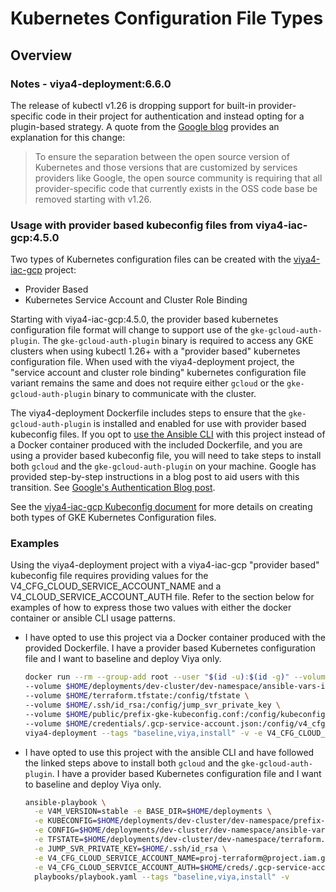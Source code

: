 # Kubernetes Configuration File Types

## Overview

### Notes - viya4-deployment:6.6.0

The release of kubectl v1.26 is dropping support for built-in provider-specific code in their project for authentication and instead opting for a plugin-based strategy. A quote from the [Google blog](https://cloud.google.com/blog/products/containers-kubernetes/kubectl-auth-changes-in-gke) provides an explanation for this change:

>To ensure the separation between the open source version of Kubernetes and those versions that are customized by services providers like Google, the open source community is requiring that all provider-specific code that currently exists in the OSS code base be removed starting with v1.26.

### Usage with provider based kubeconfig files from viya4-iac-gcp:4.5.0

Two types of Kubernetes configuration files can be created with the [viya4-iac-gcp](https://github.com/sassoftware/viya4-iac-gcp) project:

- Provider Based
- Kubernetes Service Account and Cluster Role Binding

Starting with viya4-iac-gcp:4.5.0, the provider based kubernetes configuration file format will change to support use of the `gke-gcloud-auth-plugin`. The `gke-gcloud-auth-plugin` binary is required to access any GKE clusters when using kubectl 1.26+ with a "provider based" kubernetes configuration file. When used with the viya4-deployment project, the "service account and cluster role binding" kubernetes configuration file variant remains the same and does not require either `gcloud` or the `gke-gcloud-auth-plugin` binary to communicate with the cluster.

The viya4-deployment Dockerfile includes steps to ensure that the `gke-gcloud-auth-plugin` is installed and enabled for use with provider based kubeconfig files. If you opt to [use the Ansible CLI](./AnsibleUsage.md) with this project instead of a Docker container produced with the included Dockerfile, and you are using a provider based kubeconfig file, you will need to take steps to install both `gcloud` and the `gke-gcloud-auth-plugin` on your machine. Google has provided step-by-step instructions in a blog post to aid users with this transition. See [Google's Authentication Blog post](https://cloud.google.com/blog/products/containers-kubernetes/kubectl-auth-changes-in-gke).

See the [viya4-iac-gcp Kubeconfig document](https://github.com/sassoftware/viya4-iac-gcp/blob/main/docs/user/Kubeconfig.md) for more details on creating both types of GKE Kubernetes Configuration files.

### Examples

Using the viya4-deployment project with a viya4-iac-gcp "provider based" kubeconfig file requires providing values for the V4_CFG_CLOUD_SERVICE_ACCOUNT_NAME and a V4_CLOUD_SERVICE_ACCOUNT_AUTH file. Refer to the section below for examples of how to express those two values with either the docker container or ansible CLI usage patterns.

- I have opted to use this project via a Docker container produced with the provided Dockerfile. I have a provider based Kubernetes configuration file and I want to baseline and deploy Viya only.

  ```bash
  docker run --rm --group-add root --user "$(id -u):$(id -g)" --volume "$HOME"/deployments:/data \
  --volume $HOME/deployments/dev-cluster/dev-namespace/ansible-vars-iac-gcp.yaml:/config/config \
  --volume $HOME/terraform.tfstate:/config/tfstate \
  --volume $HOME/.ssh/id_rsa:/config/jump_svr_private_key \
  --volume $HOME/public/prefix-gke-kubeconfig.conf:/config/kubeconfig \
  --volume $HOME/credentials/.gcp-service-account.json:/config/v4_cfg_cloud_service_account_auth \
  viya4-deployment --tags "baseline,viya,install" -v -e V4_CFG_CLOUD_SERVICE_ACCOUNT_NAME=proj-terraform@project.iam.gserviceaccount.com
  ```

- I have opted to use this project with the ansible CLI and have followed the linked steps above to install both `gcloud` and the `gke-gcloud-auth-plugin`. I have a provider based Kubernetes configuration file and I want to baseline and deploy Viya only.

  ```bash
  ansible-playbook \
    -e V4M_VERSION=stable -e BASE_DIR=$HOME/deployments \
    -e KUBECONFIG=$HOME/deployments/dev-cluster/dev-namespace/prefix-gke-kubeconfig.conf \
    -e CONFIG=$HOME/deployments/dev-cluster/dev-namespace/ansible-vars-iac-gcp.yaml \
    -e TFSTATE=$HOME/deployments/dev-cluster/dev-namespace/terraform.tfstate \
    -e JUMP_SVR_PRIVATE_KEY=$HOME/.ssh/id_rsa \
    -e V4_CFG_CLOUD_SERVICE_ACCOUNT_NAME=proj-terraform@project.iam.gserviceaccount.com \
    -e V4_CFG_CLOUD_SERVICE_ACCOUNT_AUTH=$HOME/creds/.gcp-service-account.json \
    playbooks/playbook.yaml --tags "baseline,viya,install" -v
```
